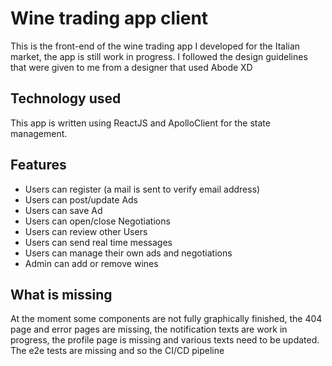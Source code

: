 # Wine trading app client

This is the front-end of the wine trading app I developed for the Italian market, the app is still work in progress. I followed the design guidelines that were given to me from a designer that used Abode XD

## Technology used

This app is written using ReactJS and ApolloClient for the state management.

## Features

- Users can register (a mail is sent to verify email address)
- Users can post/update Ads
- Users can save Ad
- Users can open/close Negotiations
- Users can review other Users
- Users can send real time messages
- Users can manage their own ads and negotiations
- Admin can add or remove wines

## What is missing

At the moment some components are not fully graphically finished, the 404 page and error pages are missing, the notification texts are work in progress, the profile page is missing and various texts need to be updated.
The e2e tests are missing and so the CI/CD pipeline
